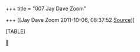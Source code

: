 +++
title = "007 Jay Dave Zoom"

+++
[[Jay Dave Zoom	2011-10-06, 08:37:52 [Source](https://groups.google.com/g/samskrita/c/Qu5-mIvGLS4)]]



[TABLE]



